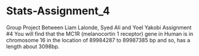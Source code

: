 # Stats-Assignment_4
Group Project Between Liam Lalonde, Syed Ali and Yoel Yakobi
Assignment #4 You will find that the MC1R (melanocortin 1 receptor) gene in Human is in chromosome 16 in the location of 89984287 to 89987385 bp and so, has a length about 3098bp.

